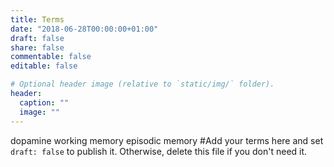 ```yaml
---
title: Terms
date: "2018-06-28T00:00:00+01:00"
draft: false
share: false
commentable: false
editable: false

# Optional header image (relative to `static/img/` folder).
header:
  caption: ""
  image: ""
---
```

dopamine
working memory
episodic memory
#Add your terms here and set `draft: false` to publish it. Otherwise, delete this file if you don't need it.
